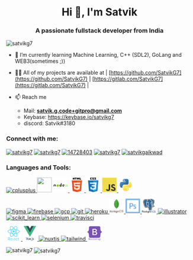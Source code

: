 <h1 align="center">Hi 👋, I'm Satvik</h1>
<h3 align="center">A passionate fullstack developer from India</h3>

<p align="left"> <img src="https://komarev.com/ghpvc/?username=satvikg7&label=Profile%20views&color=0e75b6&style=flat" alt="satvikg7" /> </p>

- 🌱 I’m currently learning Machine Learning, C++ (SDL2), GoLang and WEB3(sometimes ;))

- 👨‍💻 All of my projects are available at | [https://github.com/SatvikG7](https://github.com/SatvikG7) | [https://gitlab.com/SatvikG7](https://gitlab.com/SatvikG7) |

- 📫 Reach me
  - Mail: **satvik.g.code+gitpro@gmail.com**
  - Keybase: https://keybase.io/satvikg7
  - discord: Satvik#3180

<h3 align="left">Connect with me:</h3>
<p align="left">
<a href="https://codepen.io/satvikg7" target="blank"><img align="center" src="https://raw.githubusercontent.com/rahuldkjain/github-profile-readme-generator/master/src/images/icons/Social/codepen.svg" alt="satvikg7" height="30" width="40" /></a>
<a href="https://dev.to/satvikg7" target="blank"><img align="center" src="https://cdn.jsdelivr.net/npm/simple-icons@3.0.1/icons/dev-dot-to.svg" alt="satvikg7" height="30" width="40" /></a>
<a href="https://stackoverflow.com/users/14728403" target="blank"><img align="center" src="https://raw.githubusercontent.com/rahuldkjain/github-profile-readme-generator/master/src/images/icons/Social/stack-overflow.svg" alt="14728403" height="30" width="40" /></a>
<a href="https://codesandbox.com/satvikg7" target="blank"><img align="center" src="https://cdn.jsdelivr.net/npm/simple-icons@3.0.1/icons/codesandbox.svg" alt="satvikg7" height="30" width="40" /></a>
<a href="https://kaggle.com/satvikgaikwad" target="blank"><img align="center" src="https://raw.githubusercontent.com/rahuldkjain/github-profile-readme-generator/master/src/images/icons/Social/kaggle.svg" alt="satvikgaikwad" height="30" width="40" /></a>
</p>

<h3 align="left">Languages and Tools:</h3>
<p align="left"> <a href="https://www.w3schools.com/cpp/" target="_blank"> <img src="https://devicons.railway.app/i/cplusplus.png" alt="cplusplus" width="40" height="40"/> </a><a href="https://go.dev"> <img src="https://cdn.jsdelivr.net/gh/devicons/devicon/icons/go/go-original-wordmark.svg" width="40" height="40" /></a> <a href="https://nodejs.org" target="_blank"> <img src="https://raw.githubusercontent.com/devicons/devicon/master/icons/nodejs/nodejs-original-wordmark.svg" alt="nodejs" width="40" height="40"/> </a> <a href="https://www.w3.org/html/" target="_blank"> <img src="https://raw.githubusercontent.com/devicons/devicon/master/icons/html5/html5-original-wordmark.svg" alt="html5" width="40" height="40"/> </a> <a href="https://www.w3schools.com/css/" target="_blank"> <img src="https://raw.githubusercontent.com/devicons/devicon/master/icons/css3/css3-original-wordmark.svg" alt="css3" width="40" height="40"/> </a> <a href="https://developer.mozilla.org/en-US/docs/Web/JavaScript" target="_blank"> <img src="https://raw.githubusercontent.com/devicons/devicon/master/icons/javascript/javascript-original.svg" alt="javascript" width="40" height="40"/> </a>
 <a href="https://www.python.org" target="_blank"> <img src="https://raw.githubusercontent.com/devicons/devicon/master/icons/python/python-original.svg" alt="python" width="40" height="40"/> </a>

<a href="https://www.figma.com/" target="_blank"> <img src="https://www.vectorlogo.zone/logos/figma/figma-icon.svg" alt="figma" width="40" height="40"/> </a> <a href="https://firebase.google.com/" target="_blank"> <img src="https://www.vectorlogo.zone/logos/firebase/firebase-icon.svg" alt="firebase" width="40" height="40"/> </a> <a href="https://cloud.google.com" target="_blank"> <img src="https://www.vectorlogo.zone/logos/google_cloud/google_cloud-icon.svg" alt="gcp" width="40" height="40"/> </a> <a href="https://git-scm.com/" target="_blank"> <img src="https://www.vectorlogo.zone/logos/git-scm/git-scm-icon.svg" alt="git" width="40" height="40"/> </a><a href="https://heroku.com" target="_blank"> <img src="https://www.vectorlogo.zone/logos/heroku/heroku-icon.svg" alt="heroku" width="40" height="40"/> </a> <a href="https://www.mongodb.com/" target="_blank"> <img src="https://raw.githubusercontent.com/devicons/devicon/master/icons/mongodb/mongodb-original-wordmark.svg" alt="mongodb" width="40" height="40"/> </a> <a href="https://www.photoshop.com/en" target="_blank"> <img src="https://raw.githubusercontent.com/devicons/devicon/master/icons/photoshop/photoshop-line.svg" alt="photoshop" width="40" height="40"/> </a> <a href="https://www.postgresql.org" target="_blank"> <img src="https://raw.githubusercontent.com/devicons/devicon/master/icons/postgresql/postgresql-original-wordmark.svg" alt="postgresql" width="40" height="40"/> </a><a href="https://www.adobe.com/in/products/illustrator.html" target="_blank"> <img src="https://www.vectorlogo.zone/logos/adobe_illustrator/adobe_illustrator-icon.svg" alt="illustrator" width="40" height="40"/> </a><a href="https://scikit-learn.org/" target="_blank"> <img src="https://upload.wikimedia.org/wikipedia/commons/0/05/Scikit_learn_logo_small.svg" alt="scikit_learn" width="40" height="40"/> </a> <a href="https://www.selenium.dev" target="_blank"> <img src="https://raw.githubusercontent.com/detain/svg-logos/780f25886640cef088af994181646db2f6b1a3f8/svg/selenium-logo.svg" alt="selenium" width="40" height="40"/> </a> <a href="https://travis-ci.org" target="_blank"> <img src="https://www.vectorlogo.zone/logos/travis-ci/travis-ci-icon.svg" alt="travisci" width="40" height="40"/> </a>

<a href="https://reactjs.org/" target="_blank"> <img src="https://raw.githubusercontent.com/devicons/devicon/master/icons/react/react-original-wordmark.svg" alt="react" width="40" height="40"/> </a> <a href="https://vuejs.org/" target="_blank"> <img src="https://raw.githubusercontent.com/devicons/devicon/master/icons/vuejs/vuejs-original-wordmark.svg" alt="vuejs" width="40" height="40"/> </a> <a href="https://nuxtjs.org/" target="_blank"> <img src="https://www.vectorlogo.zone/logos/nuxtjs/nuxtjs-icon.svg" alt="nuxtjs" width="40" height="40"/> </a> <a href="https://tailwindcss.com/" target="_blank"> <img src="https://www.vectorlogo.zone/logos/tailwindcss/tailwindcss-icon.svg" alt="tailwind" width="40" height="40"/> </a> <a href="https://getbootstrap.com" target="_blank"> <img src="https://raw.githubusercontent.com/devicons/devicon/master/icons/bootstrap/bootstrap-plain-wordmark.svg" alt="bootstrap" width="40" height="40"/> </a>

</p>

<p><img height="175" align="left" src="https://github-readme-stats.vercel.app/api/top-langs?username=satvikg7&show_icons=true&locale=en&layout=compact&theme=aura" alt="satvikg7" /></p>

<p>&nbsp;<img height="175" align="center" src="https://github-readme-stats.vercel.app/api?username=satvikg7&show_icons=true&locale=en&theme=aura" alt="satvikg7" /></p>
